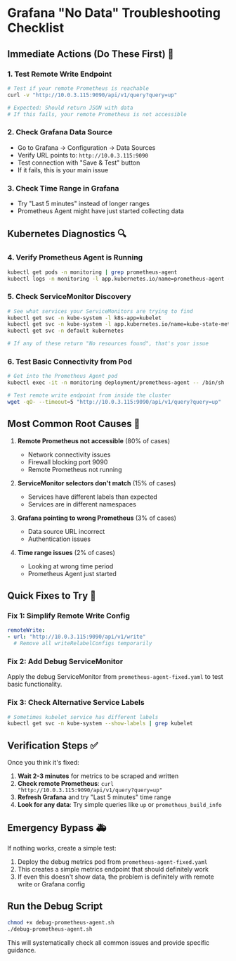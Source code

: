 # Grafana "No Data" Troubleshooting Checklist

## Immediate Actions (Do These First) 🚨

### 1. Test Remote Write Endpoint
```bash
# Test if your remote Prometheus is reachable
curl -v "http://10.0.3.115:9090/api/v1/query?query=up"

# Expected: Should return JSON with data
# If this fails, your remote Prometheus is not accessible
```

### 2. Check Grafana Data Source
- Go to Grafana → Configuration → Data Sources
- Verify URL points to: `http://10.0.3.115:9090`
- Test connection with "Save & Test" button
- If it fails, this is your main issue

### 3. Check Time Range in Grafana
- Try "Last 5 minutes" instead of longer ranges
- Prometheus Agent might have just started collecting data

## Kubernetes Diagnostics 🔍

### 4. Verify Prometheus Agent is Running
```bash
kubectl get pods -n monitoring | grep prometheus-agent
kubectl logs -n monitoring -l app.kubernetes.io/name=prometheus-agent --tail=50
```

### 5. Check ServiceMonitor Discovery
```bash
# See what services your ServiceMonitors are trying to find
kubectl get svc -n kube-system -l k8s-app=kubelet
kubectl get svc -n kube-system -l app.kubernetes.io/name=kube-state-metrics
kubectl get svc -n default kubernetes

# If any of these return "No resources found", that's your issue
```

### 6. Test Basic Connectivity from Pod
```bash
# Get into the Prometheus Agent pod
kubectl exec -it -n monitoring deployment/prometheus-agent -- /bin/sh

# Test remote write endpoint from inside the cluster
wget -qO- --timeout=5 "http://10.0.3.115:9090/api/v1/query?query=up"
```

## Most Common Root Causes 🎯

1. **Remote Prometheus not accessible** (80% of cases)
   - Network connectivity issues
   - Firewall blocking port 9090
   - Remote Prometheus not running

2. **ServiceMonitor selectors don't match** (15% of cases)
   - Services have different labels than expected
   - Services are in different namespaces

3. **Grafana pointing to wrong Prometheus** (3% of cases)
   - Data source URL incorrect
   - Authentication issues

4. **Time range issues** (2% of cases)
   - Looking at wrong time period
   - Prometheus Agent just started

## Quick Fixes to Try 🔧

### Fix 1: Simplify Remote Write Config
```yaml
remoteWrite:
- url: "http://10.0.3.115:9090/api/v1/write"
  # Remove all writeRelabelConfigs temporarily
```

### Fix 2: Add Debug ServiceMonitor
Apply the debug ServiceMonitor from `prometheus-agent-fixed.yaml` to test basic functionality.

### Fix 3: Check Alternative Service Labels
```bash
# Sometimes kubelet service has different labels
kubectl get svc -n kube-system --show-labels | grep kubelet
```

## Verification Steps ✅

Once you think it's fixed:

1. **Wait 2-3 minutes** for metrics to be scraped and written
2. **Check remote Prometheus**: `curl "http://10.0.3.115:9090/api/v1/query?query=up"`
3. **Refresh Grafana** and try "Last 5 minutes" time range
4. **Look for any data**: Try simple queries like `up` or `prometheus_build_info`

## Emergency Bypass 🚑

If nothing works, create a simple test:

1. Deploy the debug metrics pod from `prometheus-agent-fixed.yaml`
2. This creates a simple metrics endpoint that should definitely work
3. If even this doesn't show data, the problem is definitely with remote write or Grafana config

## Run the Debug Script

```bash
chmod +x debug-prometheus-agent.sh
./debug-prometheus-agent.sh
```

This will systematically check all common issues and provide specific guidance.